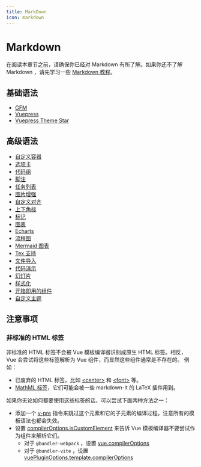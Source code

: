 ```yaml
---
title: MarkDown
icon: markdown
---
```

# Markdown

在阅读本章节之前，请确保你已经对 Markdown 有所了解。如果你还不了解 Markdown ，请先学习一些 [Markdown 教程](https://commonmark.org/help/)。

## 基础语法

- [GFM](https://docs.github.com/cn/get-started/writing-on-github/getting-started-with-writing-and-formatting-on-github/basic-writing-and-formatting-syntax)
- [Vuepress](https://vuepress.github.io/zh/guide/markdown.html)
- [Vuepress Theme Star](./basic-syntax.md)

## 高级语法

- [自定义容器](feature/container.md)
- [选项卡](feature/tabs.md)
- [代码组](feature/code-tabs.md)
- [脚注](feature/footnote.md)
- [任务列表](feature/tasklist.md)
- [图片增强](image.md)
- [自定义对齐](feature/align.md)
- [上下角标](feature/sup-sub.md)
- [标记](feature/mark.md)
- [图表](feature/chart.md)
- [Echarts](feature/echarts.md)
- [流程图](feature/flowchart.md)
- [Mermaid 图表](feature/mermaid.md)
- [Tex 支持](feature/tex.md)
- [文件导入](feature/include.md)
- [代码演示](feature/demo.md)
- [幻灯片](feature/presentation.md)
- [样式化](feature/stylize.md)
- [开箱即用的组件](feature/components.md)
- [自定义主题](interface/code-theme.md)

## 注意事项

### 非标准的 HTML 标签

非标准的 HTML 标签不会被 Vue 模板编译器识别成原生 HTML 标签。相反，Vue 会尝试将这些标签解析为 Vue 组件，而显然这些组件通常是不存在的。 例如：

- 已废弃的 HTML 标签，比如 [\<center>](https://developer.mozilla.org/en-US/docs/Web/HTML/Element/center) 和 [\<font>](https://developer.mozilla.org/en-US/docs/Web/HTML/Element/font) 等。
- [MathML 标签](https://developer.mozilla.org/zh-CN/docs/Web/MathML)，它们可能会被一些 markdown-it 的 LaTeX 插件用到。

如果你无论如何都要使用这些标签的话，可以尝试下面两种方法之一：

- 添加一个 [v-pre](https://v3.cn.vuejs.org/api/directives.html#v-pre) 指令来跳过这个元素和它的子元素的编译过程。注意所有的模板语法也都会失效。
- 设置 [compilerOptions.isCustomElement](https://v3.vuejs.org/api/application-config.html#compileroptions) 来告诉 Vue 模板编译器不要尝试作为组件来解析它们。
  - 对于 `@bundler-webpack` ，设置 [vue.compilerOptions](../reference/bundler/webpack.md#vue)
  - 对于 `@bundler-vite` ，设置 [vuePluginOptions.template.compilerOptions](../reference/bundler/vite.md#vuepluginoptions)
